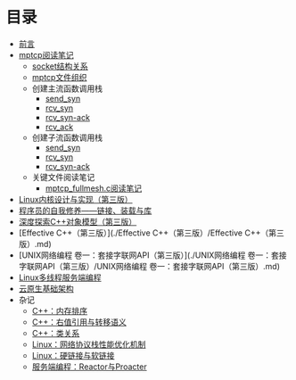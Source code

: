 # 目录

* [前言](README.md)
* [mptcp阅读笔记](./mptcp阅读笔记/README.md)
  * [socket结构关系](./mptcp阅读笔记/socket结构关系.md)
  * [mptcp文件组织](./mptcp阅读笔记/mptcp文件组织.md)
  * 创建主流函数调用栈
    * [send_syn](./mptcp阅读笔记/创建主流函数调用栈/send_syn.md)
    * [rcv_syn](./mptcp阅读笔记/创建主流函数调用栈/rcv_syn.md)
    * [rcv_syn-ack](./mptcp阅读笔记/创建主流函数调用栈/rcv_syn-ack.md)
    * [rcv_ack](./mptcp阅读笔记/创建主流函数调用栈/rcv_ack.md)  
  * 创建子流函数调用栈
    * [send_syn](./mptcp阅读笔记/创建子流函数调用栈/send_syn.md)
    * [rcv_syn](./mptcp阅读笔记/创建子流函数调用栈/rcv_syn.md)
    * [rcv_syn-ack](./mptcp阅读笔记/创建子流函数调用栈/rcv_syn-ack.md)
  * 关键文件阅读笔记
    * [mptcp_fullmesh.c阅读笔记](./mptcp阅读笔记/关键文件阅读笔记/mptcp_fullmesh.c阅读笔记.md)
* [Linux内核设计与实现（第三版）](./Linux内核设计与实现（第三版）/Linux内核设计与实现（第三版）.md)
* [程序员的自我修养——链接、装载与库](./程序员的自我修养——链接、装载与库/程序员的自我修养——链接、装载与库.md)
* [深度探索C++对象模型（第三版）](深度探索C++对象模型（第三版）/深度探索C++对象模型（第三版）.md)
* [Effective C++（第三版）](./Effective C++（第三版）/Effective C++（第三版）.md)
* [UNIX网络编程 卷一：套接字联网API（第三版）](./UNIX网络编程 卷一：套接字联网API（第三版）/UNIX网络编程 卷一：套接字联网API（第三版）.md)
* [Linux多线程服务端编程](./Linux多线程服务端编程/Linux多线程服务端编程.md)
* [云原生基础架构](./云原生基础架构/云原生基础架构.md)
* 杂记
  * [C++：内存排序](./杂记/C++：内存排序.md)
  * [C++：右值引用与转移语义](./杂记/C++：右值引用与转移语义.md)
  * [C++：类关系](./杂记/C++：类关系.md)
  * [Linux：网络协议栈性能优化机制](./杂记/Linux：网络协议栈性能优化机制.md)
  * [Linux：硬链接与软链接](./杂记/Linux：硬链接与软链接.md)
  * [服务端编程：Reactor与Proacter](./杂记/服务端编程：Reactor与Proacter.md)